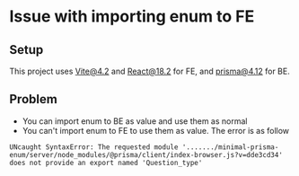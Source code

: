 # Issue with importing enum to FE

## Setup

This project uses Vite@4.2 and React@18.2 for FE, and prisma@4.12 for BE.

## Problem

- You can import enum to BE as value and use them as normal
- You can't import enum to FE to use them as value. The error is as follow

```
UNcaught SyntaxError: The requested module '......./minimal-prisma-enum/server/node_modules/@prisma/client/index-browser.js?v=dde3cd34' does not provide an export named 'Question_type'
```
